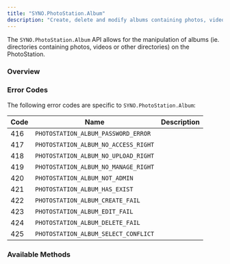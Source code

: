 ```yaml
---
title: "SYNO.PhotoStation.Album"
description: "Create, delete and modify albums containing photos, videos or other albums"
---
```


The `SYNO.PhotoStation.Album` API allows for the manipulation of
albums (ie. directories containing photos, videos or other directories) on the PhotoStation.

### Overview ###

### Error Codes ###

The following error codes are specific to `SYNO.PhotoStation.Album`:

Code|Name                                 |Description
----|-------------------------------------|-----------
416 |`PHOTOSTATION_ALBUM_PASSWORD_ERROR`  |
417 |`PHOTOSTATION_ALBUM_NO_ACCESS_RIGHT` |
418 |`PHOTOSTATION_ALBUM_NO_UPLOAD_RIGHT` |
419 |`PHOTOSTATION_ALBUM_NO_MANAGE_RIGHT` |
420 |`PHOTOSTATION_ALBUM_NOT_ADMIN`       |
421 |`PHOTOSTATION_ALBUM_HAS_EXIST`       |
422 |`PHOTOSTATION_ALBUM_CREATE_FAIL`     |
423 |`PHOTOSTATION_ALBUM_EDIT_FAIL`       |
424 |`PHOTOSTATION_ALBUM_DELETE_FAIL`     |
425 |`PHOTOSTATION_ALBUM_SELECT_CONFLICT` |

### Available Methods ###
